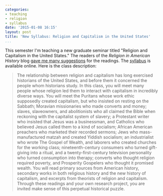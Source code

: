 ```yaml
---
categories:
- teaching
- religion
- syllabus
date: '2015-01-08 16:15'
layout: post
title: 'New Syllabus: Religion and Capitalism in the United States'
...
```


This semester I'm teaching a new graduate seminar titled "Religion and Capitalism in the United States." The readers of the *Religion in American History* blog [gave me many suggestions](http://usreligion.blogspot.com/2014/11/reading-list-in-history-of-religion-and.html) for the readings. The [syllabus](http://lincolnmullen.com/courses/religion-capitalism.2015/) is available online. Here is the class description:

> The relationship between religion and capitalism has long exercised historians of the United States, and before them it concerned the people whom historians study. In this class, you will meet many people whose religion led them to interact with capitalism in incredibly diverse ways. You will meet the Puritans whose work ethic supposedly created capitalism, but who insisted on resting on the Sabbath; Moravian missionaries who made converts and money; slaves, slaveowners, and abolitionists who all claimed the Bible when reckoning with the capitalist system of slavery; a Protestant writer who insisted that Jesus was a businessman, and Catholics who believed Jesus called them to a kind of socialism; African American preachers who marketed their recorded sermons; Jews who mass-manufactured matzah and created Yiddish socialism; an industrialist who wrote The Gospel of Wealth, and laborers who created churches for the working class; nineteenth-century consumers who turned gift-giving into a ritual, and a twenty-first-century television personality who turned consumption into therapy; converts who thought religion required poverty, and Prosperity Gospelers who thought it promised wealth. You will read primary sources from American history, secondary works in both religious history and the new history of capitalism, and excerpts from theorists of religion and capitalism. Through these readings and your own research project, you are invited make sense of this perpetual historical puzzle.
